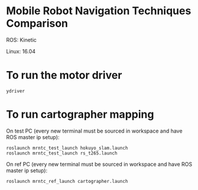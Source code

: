 # Mobile Robot Navigation Techniques Comparison 

ROS: Kinetic

Linux: 16.04

# To run the motor driver

    ydriver

# To run cartographer mapping

On test PC (every new terminal must be sourced in workspace and have ROS master ip setup):

    roslaunch mrntc_test_launch hokuyo_slam.launch
    roslaunch mrntc_test_launch rs_t265.launch

On ref PC (every new terminal must be sourced in workspace and have ROS master ip setup):

    roslaunch mrntc_ref_launch cartographer.launch